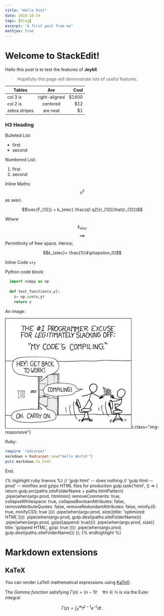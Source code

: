 ```yaml
---
title: "Hello Post"
date: 2018-10-24
tags: [blog]
excerpt: "A first post from me"
mathjax: true
---
```


# Welcome to StackEdit!

Hello this post is to test the features of  **Jeykll**.

> Hopefully this page will demonstrate lots of
useful features.

| Tables        | Are           | Cool  |
| ------------- |:-------------:| -----:|
| col 3 is      | right-aligned | $1600 |
| col 2 is      | centered      |   $12 |
| zebra stripes | are neat      |    $1 |

### H3 Heading

Bulleted List:
* first
* second

Numbered List:
1. first
2. second

Inline Maths: $$x^5$$ as seen.

$$\vec{F_{12}} = k_{elec} \frac{q1 q2}{r_{12}}\hat{r_{12}}$$

Where $$k_{elec}$$ $$\implies$$ Permittivity of free space. Hence;

$$k_{elec}= \frac{1}{4\pi\epsilon_0}$$

Inline Code `x+y`

Python code block:

```python
  import numpy as np

  def test_function(x,y):
    z= np.sum(x,y)
    return z
```

An image:

![Comic Image](/images/comic1.jpg){:class="img-responsive"}

Ruby:

```ruby
require 'redcarpet'
markdown = Redcarpet.new("Hello World!")
puts markdown.to_html
```


End.

{% highlight ruby linenos %}
// 'gulp html' -- does nothing
// 'gulp html --prod' -- minifies and gzips HTML files for production
gulp.task('html', () => {
  return gulp.src(paths.siteFolderName + paths.htmlPattern)
    .pipe(when(argv.prod, htmlmin({
      removeComments: true,
      collapseWhitespace: true,
      collapseBooleanAttributes: false,
      removeAttributeQuotes: false,
      removeRedundantAttributes: false,
      minifyJS: true,
      minifyCSS: true
    })))
    .pipe(when(argv.prod, size({title: 'optimized HTML'})))
    .pipe(when(argv.prod, gulp.dest(paths.siteFolderName)))
    .pipe(when(argv.prod, gzip({append: true})))
    .pipe(when(argv.prod, size({
      title: 'gzipped HTML',
      gzip: true
    })))
    .pipe(when(argv.prod, gulp.dest(paths.siteFolderName)))
});
{% endhighlight %}

# Markdown extensions



## KaTeX

You can render LaTeX mathematical expressions using [KaTeX](https://khan.github.io/KaTeX/):

The *Gamma function* satisfying $\Gamma(n) = (n-1)!\quad\forall n\in\mathbb N$ is via the Euler integral

$$
\Gamma(z) = \int_0^\infty t^{z-1}e^{-t}dt\,.
$$
